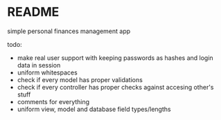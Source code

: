 # README
simple personal finances management app

todo:  
- make real user support with keeping passwords as hashes and login data in session
- uniform whitespaces
- check if every model has proper validations
- check if every controller has proper checks against accesing other's stuff
- comments for everything
- uniform view, model and database field types/lengths